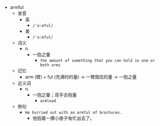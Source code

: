 - armful
  - 发音
    - 英
      - `/'ɑːmful/`
    - 美
      - `/'ɑ:mful/`
  - 词义
    - n.
      - 一抱之量
        - `the amount of something that you can hold in one or both arms`
  - 记忆
    - arm (臂) + ful (充满时的量) → 一臂围住的量 → 一抱之量
  - 近义词
    - n.
      - 一抱之量；双手合抱量
        - `armload`
  - 例句
    - `He hurried out with an armful of brochures.`
      - 他抱着一摞小册子匆忙出去了。

